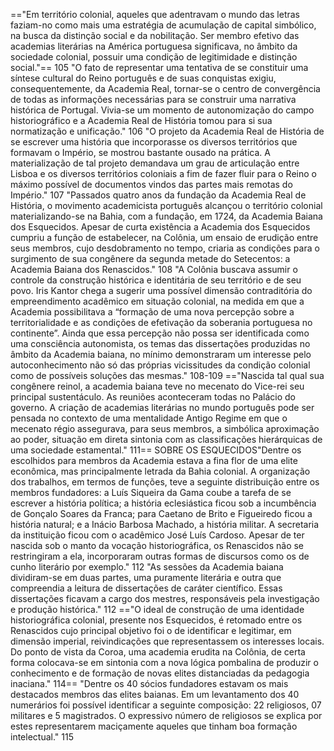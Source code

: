 =="Em território colonial, aqueles que adentravam o mundo das letras faziam-no como mais uma estratégia de acumulação de capital simbólico, na busca da distinção social e da nobilitação. Ser membro efetivo das academias literárias na América portuguesa significava, no âmbito da sociedade colonial, possuir uma condição de legitimidade e distinção social."== 105
"O fato de representar uma tentativa de se constituir uma síntese cultural do Reino português e de suas conquistas exigiu, consequentemente, da Academia Real, tornar-se o centro de convergência de todas as informações necessárias para se construir uma narrativa histórica de Portugal. Vivia-se um momento de autonomização do campo historiográfico e a Academia Real de História tomou para si sua normatização e unificação." 106
"O projeto da Academia Real de História de se escrever uma história que incorporasse os diversos territórios que formavam o Império, se mostrou bastante ousado na prática. A materialização de tal projeto demandava um grau de articulação entre Lisboa e os diversos territórios coloniais a fim de fazer fluir para o Reino o máximo possível de documentos vindos das partes mais remotas do Império." 107
"Passados quatro anos da fundação da Academia Real de História, o movimento academicista português alcançou o território colonial materializando-se na Bahia, com a fundação, em 1724, da Academia Baiana dos Esquecidos. Apesar de curta existência a Academia dos Esquecidos cumpriu a função de estabelecer, na Colônia, um ensaio de erudição entre seus membros, cujo desdobramento no tempo, criaria as condições para o surgimento de sua congênere da segunda metade do Setecentos: a Academia Baiana dos Renascidos." 108
"A Colônia buscava assumir o controle da construção histórica
e identitária de seu território e de seu povo. Iris Kantor chega a sugerir uma possível dimensão contraditória do empreendimento acadêmico em situação colonial, na medida em que a Academia possibilitava a “formação de uma nova percepção sobre a territorialidade e as condições de efetivação da soberania portuguesa no continente”. Ainda que essa percepção não possa ser identificada como uma consciência autonomista, os temas das dissertações produzidas no âmbito da Academia baiana, no mínimo demonstraram um interesse pelo autoconhecimento não só das próprias vicissitudes da condição colonial como de possíveis soluções das mesmas." 108-109
=="Nascida tal qual sua congênere reinol, a academia baiana teve no mecenato do Vice-rei seu principal sustentáculo. As reuniões aconteceram todas no Palácio do governo. A criação de academias literárias no mundo português pode ser pensada no contexto de uma mentalidade Antigo Regime em que o mecenato régio assegurava, para seus membros, a simbólica aproximação ao poder, situação em direta sintonia com as classificações hierárquicas de uma sociedade estamental." 111==
SOBRE OS ESQUECIDOS"Dentre os escolhidos para membros da Academia estava a fina flor de uma elite econômica, mas principalmente letrada da Bahia colonial. A organização dos trabalhos, em termos de funções, teve a seguinte distribuição entre os membros fundadores: a Luís Siqueira da Gama coube a tarefa de se escrever a história política; a história eclesiástica ficou sob a incumbência de Gonçalo Soares da Franca; para Caetano de Brito e Figueiredo ficou a história natural; e a Inácio Barbosa Machado, a história militar. A secretaria da instituição ficou com o acadêmico José Luís Cardoso. Apesar de ter nascida sob o manto da vocação historiográfica, os Renascidos não se restringiram a ela, incorporaram outras formas de discursos como os de cunho literário por exemplo." 112
"As sessões da Academia baiana dividiram-se em duas partes, uma puramente literária e outra que compreendia a leitura de dissertações de caráter científico. Essas dissertações ficavam a cargo dos mestres, responsáveis pela investigação e produção histórica." 112
=="O ideal de construção de uma identidade historiográfica colonial, presente nos Esquecidos, é retomado entre os Renascidos cujo principal objetivo foi o de identificar e legitimar, em dimensão imperial, reivindicações que representassem os interesses locais. Do ponto de vista da Coroa, uma academia erudita na Colônia, de certa forma colocava-se em sintonia com a nova lógica pombalina de produzir o conhecimento e de formação de novas elites distanciadas da pedagogia inaciana." 114==
"Dentre os 40 sócios fundadores estavam os mais destacados membros das elites baianas. Em um levantamento dos 40 numerários foi possível identificar a seguinte composição: 22 religiosos, 07 militares e 5 magistrados. O expressivo número de religiosos se explica por estes representarem maciçamente aqueles que tinham boa formação intelectual." 115

